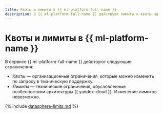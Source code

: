 ```yaml
---
title: Квоты и лимиты в {{ ml-platform-full-name }}
description: В {{ ml-platform-full-name }} действуют лимиты и квоты на количество проектов в одном сообществе, максимальный объем данных, хранимый в {{ ml-platform-name }}, и другие. Более подробно об ограничениях в сервисе вы узнаете из данной статьи.
---
```


# Квоты и лимиты в {{ ml-platform-name }}

В сервисе {{ ml-platform-full-name }} действуют следующие ограничения:

* _Квоты_ — организационные ограничения, которые можно изменить по запросу в техническую поддержку.
* _Лимиты_ — технические ограничения, обусловленные особенностями архитектуры {{ yandex-cloud }}. Изменение лимитов невозможно.

{% include [datasphere-limits.md](../../_includes/datasphere-limits.md) %}

